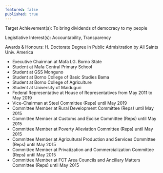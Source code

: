 ```yaml
---
featured: false
published: true
---
```

Target Achievement(s): To bring dividends of democracy to my people

Legistlative Interest(s): Accountability, Transparency

Awards & Honours: H. Doctorate Degree in Public Admisitration by All Saints Univ. America

* Executive Chairman at Mafa LG. Borno State
* Student at Mafa Central Primary School
* Student at GSS Monguno
* Student at Borno College of Basic Studies Bama
* Student at Borno College of Agriculture
* Student at University of Maiduguri
* Federal Representative at House of Representatives from May 2011 to May 2019
* Vice-Chairman at Steel Committee (Reps) until May 2019
* Committee Member at Rural Development Committee (Reps) until May 2015
* Committee Member at Customs and Excise Committee (Reps) until May 2015
* Committee Member at Poverty Alleviation Committee (Reps) until May 2015
* Committee Member at Agricultural Production and Services Committee (Reps) until May 2015
* Committee Member at Privatization and Commercialization Committee (Reps) until May 2015
* Committee Member at FCT Area Councils and Ancillary Matters Committee (Reps) until May 2015

